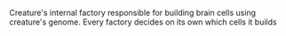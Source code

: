 Creature's internal factory responsible for building brain cells using creature's genome. Every factory decides on its own which cells it builds